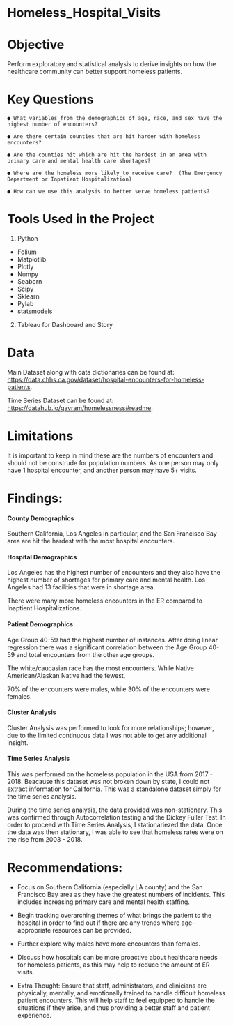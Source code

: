 # Homeless_Hospital_Visits

# Objective
Perform exploratory and statistical analysis to derive insights on how the healthcare community can better support homeless patients. 
# Key Questions


    ● What variables from the demographics of age, race, and sex have the  highest number of encounters? 

    ● Are there certain counties that are hit harder with homeless encounters?

    ● Are the counties hit which are hit the hardest in an area with primary care and mental health care shortages?

    ● Where are the homeless more likely to receive care?  (The Emergency Department or Inpatient Hospitalization)

    ● How can we use this analysis to better serve homeless patients? 
# Tools Used in the Project
1. Python
- Folium
- Matplotlib
- Plotly
- Numpy
- Seaborn
- Scipy
- Sklearn
- Pylab
- statsmodels
2. Tableau for Dashboard and Story
# Data
Main Dataset along with data dictionaries can be found at: https://data.chhs.ca.gov/dataset/hospital-encounters-for-homeless-patients. 

Time Series Dataset can be found at: https://datahub.io/gavram/homelessness#readme. 
# Limitations
It is important to keep in mind these are the numbers of encounters and should not be construde for population numbers.  As one person may only have 1 hospital encounter, and another person may have 5+ visits.   

# Findings: 
  #### County Demographics
Southern California, Los Angeles in particular, and the San Francisco Bay area are hit the hardest with the most hospital encounters.  
#### Hospital Demographics
Los Angeles has the highest number of encounters and they also have the highest number of shortages for primary care and mental health.  Los Angeles had 13 facilities that were in shortage area. 

There were many more homeless encounters in the ER compared to Inaptient Hospitalizations. 
#### Patient Demographics
Age Group 40-59 had the highest number of instances.  After doing linear regression there was a significant correlation between the Age Group 40-59 and total encounters from the other age groups.  

The white/caucasian race has the most encounters. While Native American/Alaskan Native had the fewest. 

70% of the encounters were males, while 30% of the encounters were females. 

#### Cluster Analysis
Cluster Analysis was performed to look for more relationships; however, due to the limited continuous data I was not able to get any additional insight. 

#### Time Series Analysis
This was performed on the homeless population in the USA from 2017 - 2018.  Beacause this dataset was not broken down by state, I could not extract information for California.  This was a standalone dataset simply for the time series analysis.  

During the time series analysis, the data provided was non-stationary.  This was confirmed through Autocorrelation testing and the Dickey Fuller Test.  In order to proceed with Time Series Analysis, I stationariezed the data.  Once the data was then stationary, I was able to see that homeless rates were on the rise from 2003 - 2018. 
# Recommendations: 
- Focus on Southern California (especially LA county) and the San Francisco Bay area as they have the greatest numbers of incidents.  This includes increasing primary care and mental health staffing. 


- Begin tracking overarching themes of what brings the patient to the hospital in order to find out if there are any trends where age-appropriate resources can be provided. 

- Further explore why males have more encounters than females.


- Discuss how hospitals can be more proactive about healthcare needs for homeless patients, as this may help to reduce the amount of ER visits. 


- Extra Thought:  Ensure that staff, administrators, and clinicians are physically, mentally, and emotionally trained to handle difficult homeless patient encounters.  This will help staff to feel equipped to handle the situations if they arise, and thus providing a better staff and patient experience. 









